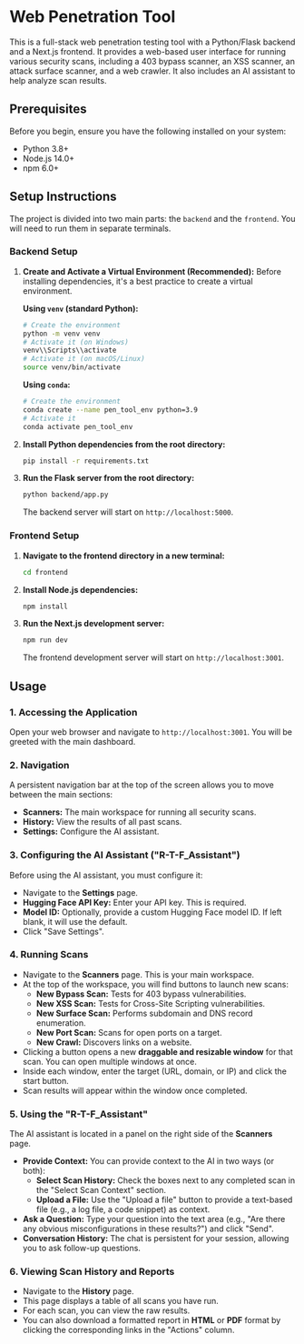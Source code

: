 # Web Penetration Tool

This is a full-stack web penetration testing tool with a Python/Flask backend and a Next.js frontend. It provides a web-based user interface for running various security scans, including a 403 bypass scanner, an XSS scanner, an attack surface scanner, and a web crawler. It also includes an AI assistant to help analyze scan results.

## Prerequisites

Before you begin, ensure you have the following installed on your system:
- Python 3.8+
- Node.js 14.0+
- npm 6.0+

## Setup Instructions

The project is divided into two main parts: the `backend` and the `frontend`. You will need to run them in separate terminals.

### Backend Setup

1.  **Create and Activate a Virtual Environment (Recommended):**
    Before installing dependencies, it's a best practice to create a virtual environment.

    **Using `venv` (standard Python):**
    ```bash
    # Create the environment
    python -m venv venv
    # Activate it (on Windows)
    venv\\Scripts\\activate
    # Activate it (on macOS/Linux)
    source venv/bin/activate
    ```

    **Using `conda`:**
    ```bash
    # Create the environment
    conda create --name pen_tool_env python=3.9
    # Activate it
    conda activate pen_tool_env
    ```

2.  **Install Python dependencies from the root directory:**
    ```bash
    pip install -r requirements.txt
    ```

2.  **Run the Flask server from the root directory:**
    ```bash
    python backend/app.py
    ```
    The backend server will start on `http://localhost:5000`.

### Frontend Setup

1.  **Navigate to the frontend directory in a new terminal:**
    ```bash
    cd frontend
    ```

2.  **Install Node.js dependencies:**
    ```bash
    npm install
    ```

3.  **Run the Next.js development server:**
    ```bash
    npm run dev
    ```
    The frontend development server will start on `http://localhost:3001`.

## Usage

### 1. Accessing the Application
Open your web browser and navigate to `http://localhost:3001`. You will be greeted with the main dashboard.

### 2. Navigation
A persistent navigation bar at the top of the screen allows you to move between the main sections:
- **Scanners:** The main workspace for running all security scans.
- **History:** View the results of all past scans.
- **Settings:** Configure the AI assistant.

### 3. Configuring the AI Assistant ("R-T-F_Assistant")
Before using the AI assistant, you must configure it:
- Navigate to the **Settings** page.
- **Hugging Face API Key:** Enter your API key. This is required.
- **Model ID:** Optionally, provide a custom Hugging Face model ID. If left blank, it will use the default.
- Click "Save Settings".

### 4. Running Scans
- Navigate to the **Scanners** page. This is your main workspace.
- At the top of the workspace, you will find buttons to launch new scans:
  - **New Bypass Scan:** Tests for 403 bypass vulnerabilities.
  - **New XSS Scan:** Tests for Cross-Site Scripting vulnerabilities.
  - **New Surface Scan:** Performs subdomain and DNS record enumeration.
  - **New Port Scan:** Scans for open ports on a target.
  - **New Crawl:** Discovers links on a website.
- Clicking a button opens a new **draggable and resizable window** for that scan. You can open multiple windows at once.
- Inside each window, enter the target (URL, domain, or IP) and click the start button.
- Scan results will appear within the window once completed.

### 5. Using the "R-T-F_Assistant"
The AI assistant is located in a panel on the right side of the **Scanners** page.
- **Provide Context:** You can provide context to the AI in two ways (or both):
  - **Select Scan History:** Check the boxes next to any completed scan in the "Select Scan Context" section.
  - **Upload a File:** Use the "Upload a file" button to provide a text-based file (e.g., a log file, a code snippet) as context.
- **Ask a Question:** Type your question into the text area (e.g., "Are there any obvious misconfigurations in these results?") and click "Send".
- **Conversation History:** The chat is persistent for your session, allowing you to ask follow-up questions.

### 6. Viewing Scan History and Reports
- Navigate to the **History** page.
- This page displays a table of all scans you have run.
- For each scan, you can view the raw results.
- You can also download a formatted report in **HTML** or **PDF** format by clicking the corresponding links in the "Actions" column.
